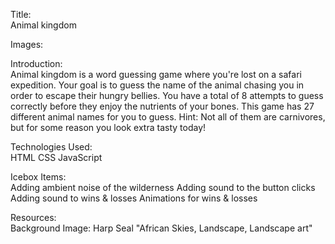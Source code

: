 Title:
<br>
Animal kingdom 

Images:

Introduction:
<br>
Animal kingdom is a word guessing game where you're lost on a safari expedition. Your goal is to guess the name of the animal chasing you in order to escape their hungry bellies. You have a total of 8 attempts to guess correctly before they enjoy the nutrients of your bones. This game has 27 different animal names for you to guess. Hint: Not all of them are carnivores, but for some reason you look extra tasty today!

Technologies Used:
<br>
HTML
CSS
JavaScript

Icebox Items:
<br>
Adding ambient noise of the wilderness
Adding sound to the button clicks
Adding sound to wins & losses 
Animations for wins & losses

Resources:
<br>
Background Image: Harp Seal "African Skies, Landscape, Landscape art"
